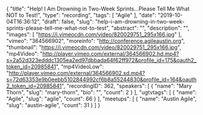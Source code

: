 {
  "title": "Help! I Am Drowning in Two-Week Sprints...Please Tell Me What NOT to Test!",
  "type": "recording",
  "tags": [
    "Agile"
  ],
  "date": "2019-10-04T16:36:12",
  "draft": false,
  "slug": "help-i-am-drowning-in-two-week-sprints-please-tell-me-what-not-to-test",
  "abstract": "",
  "description": "",
  "images": [
    "https://i.vimeocdn.com/video/820029751_295x166.jpg"
  ],
  "vimeo": "364566902",
  "moreinfo": "http://conference.agileaustin.org",
  "thumbnail": "https://i.vimeocdn.com/video/820029751_295x166.jpg",
  "mp4Video": "http://player.vimeo.com/external/364566902.hd.mp4?s=2a52d323edddc1305ea2ed97dbbada64f62ff972&profile_id=175&oauth2_token_id=20985841",
  "mp4VideoLow": "http://player.vimeo.com/external/364566902.sd.mp4?s=72d63353e9b0eebb5102844992cf6b8a55244830&profile_id=164&oauth2_token_id=20985841",
  "recordingID": 362,
  "speakers": [
    {
      "name": "Mary Thorn",
      "slug": "mary-thorn",
      "bio": "",
      "count": 2
    }
  ],
  "ugtvtags": [
    {
      "name": "Agile",
      "slug": "agile",
      "count": 66
    }
  ],
  "meetups": [
    {
      "name": "Austin Agile",
      "slug": "austin-agile",
      "count": 31
    }
  ]
}